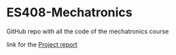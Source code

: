 # ES408-Mechatronics
 GitHub repo with all the code of the mechatronics course
 
 link for the [Project report](https://github.com/harsh-mandalia/Mechatronics/blob/main/Team%20Beta%20-%20Mechatronics%20Report.pdf)
